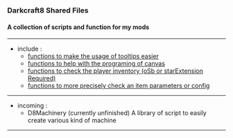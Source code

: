 ### Darkcraft8 Shared Files</br>
#### A collection of scripts and function for my mods

---

- include : </br>
  - [functions to make the usage of tooltips easier][tooltipDoc]
  - [functions to help with the programing of canvas][canvasDoc]
  - [functions to check the player inventory (oSb or starExtension Required)][invDoc]
  - [functions to more precisely check an item parameters or config][itemDoc]

---

- incoming : 
  - D8Machinery (currently unfinished)
  A library of script to easily create various kind of machine 

---

[tooltipDoc]: /shared/darkcraft8/_doc/tooltipUtil.md 'click here to go to documentation'
[canvasDoc]: /shared/darkcraft8/_doc/canvasUtil.md 'click here to go to documentation'
[invDoc]: /shared/darkcraft8/_doc/inventoryUtil.md 'click here to go to documentation'
[itemDoc]: /shared/darkcraft8/_doc/itemUtil.md 'click here to go to documentation'

[developer]: D8Shared_license.md "Darkcraft8"